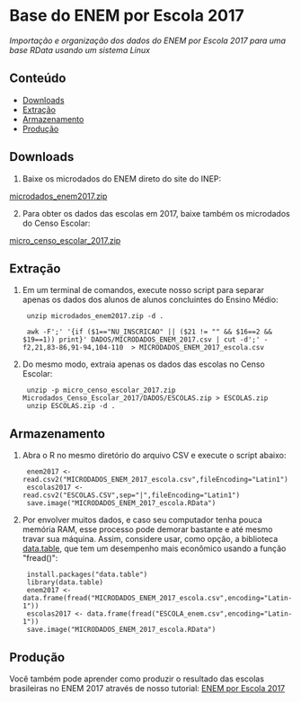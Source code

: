 Base do ENEM por Escola 2017
========

_Importação e organização dos dados do ENEM por Escola 2017 para uma base RData usando um sistema Linux_

## Conteúdo

- [Downloads](#download)
- [Extração](#extração)
- [Armazenamento](#armazenamento)
- [Produção](#produção)

## Downloads

1. Baixe os microdados do ENEM direto do site do INEP: 

<a href="http://download.inep.gov.br/microdados/microdados_enem2017.zip" target="_blank">microdados_enem2017.zip</a>

2. Para obter os dados das escolas em 2017, baixe também os microdados do Censo Escolar:

<a href="http://download.inep.gov.br/microdados/micro_censo_escolar_2017.zip" target="_blank">micro_censo_escolar_2017.zip</a>

## Extração

1. Em um terminal de comandos, execute nosso script para separar apenas os dados dos alunos de alunos concluintes do Ensino Médio:

        unzip microdados_enem2017.zip -d .
        
        awk -F';' '{if ($1=="NU_INSCRICAO" || ($21 != "" && $16==2 && $19==1)) print}' DADOS/MICRODADOS_ENEM_2017.csv | cut -d';' -f2,21,83-86,91-94,104-110  > MICRODADOS_ENEM_2017_escola.csv

2. Do mesmo modo, extraia apenas os dados das escolas no Censo Escolar:

        unzip -p micro_censo_escolar_2017.zip Microdados_Censo_Escolar_2017/DADOS/ESCOLAS.zip > ESCOLAS.zip
        unzip ESCOLAS.zip -d .

## Armazenamento

1. Abra o R no mesmo diretório do arquivo CSV e execute o script abaixo:

        enem2017 <- read.csv2("MICRODADOS_ENEM_2017_escola.csv",fileEncoding="Latin1")
        escolas2017 <- read.csv2("ESCOLAS.CSV",sep="|",fileEncoding="Latin1")
        save.image("MICRODADOS_ENEM_2017_escola.RData")

2. Por envolver muitos dados, e caso seu computador tenha pouca memória RAM, esse processo pode demorar bastante e até mesmo travar sua máquina. Assim, considere usar, como opção, a biblioteca <a href="https://www.rdocumentation.org/packages/data.table/" target="_blank">data.table</a>, que tem um desempenho mais econômico usando a função "fread()":

        install.packages("data.table")
        library(data.table)
        enem2017 <- data.frame(fread("MICRODADOS_ENEM_2017_escola.csv",encoding="Latin-1"))
        escolas2017 <- data.frame(fread("ESCOLA_enem.csv",encoding="Latin-1"))
        save.image("MICRODADOS_ENEM_2017_escola.RData")

## Produção

Você também pode aprender como produzir o resultado das escolas brasileiras no ENEM 2017 através de nosso tutorial: <a href="#">ENEM por Escola 2017</a>
